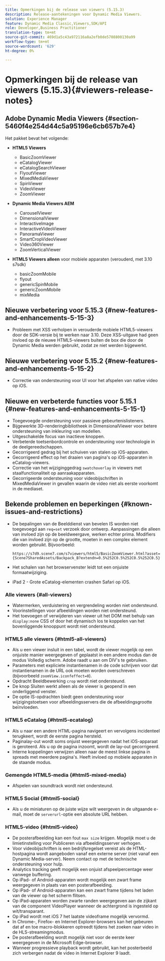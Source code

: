 ```yaml
---
title: Opmerkingen bij de release van viewers (5.15.3)
description: Release-aantekeningen voor Dynamic Media Viewers.
solution: Experience Manager
feature: Dynamic Media Classic,Viewers,SDK/API
role: Developer,Business Practitioner
translation-type: tm+mt
source-git-commit: 469d1a5c43a972116a8a2efb0de5708800130a99
workflow-type: tm+mt
source-wordcount: '629'
ht-degree: 0%

---
```



# Opmerkingen bij de release van viewers (5.15.3){#viewers-release-notes}

<!-- Updated January 13, 2021 for the 5.15.3 release-->

## Adobe Dynamic Media Viewers {#section-5460f4e254d44c5a95196e6cb657b7e4}

Het pakket bevat het volgende:

* **HTML5 Viewers**

   * BasicZoomViewer
   * eCatalogViewer
   * eCatalogSearchViewer
   * FlyoutViewer
   * MixedMediaViewer
   * SpinViewer
   * VideoViewer
   * ZoomViewer

* **Dynamic Media Viewers AEM**

   * CarouselViewer
   * DimensionalViewer
   * InteractiveImage
   * InteractiveVideoViewer
   * PanoramaViewer
   * SmartCropVideoViewer
   * Video360Viewer
   * ZoomVerticalViewer

* **HTML5 Viewers alleen**  voor mobiele apparaten (verouderd, met 3.10 s7sdk)

   * basicZoomMobile
   * flyout
   * genericSpinMobile
   * genericZoomMobile
   * mixMedia

## Nieuwe verbetering voor 5.15.3 {#new-features-and-enhancements-5-15-3}

* Probleem met XSS verholpen in verouderde mobiele HTML5-viewers door de SDK-versie bij te werken naar 3.10. Deze XSS-uitgave had geen invloed op de nieuwe HTML5-viewers buiten de box die door de Dynamic Media werden gebruikt, zodat ze niet werden bijgewerkt.

## Nieuwe verbetering voor 5.15.2 {#new-features-and-enhancements-5-15-2}

* Correctie van ondersteuning voor UI voor het afspelen van native video op iOS.

## Nieuwe en verbeterde functies voor 5.15.1 {#new-features-and-enhancements-5-15-1}

* Toegevoegde ondersteuning voor passieve gebeurtenislisteners.
* Bijgewerkte 3D-renderingbibliotheek in DimensionalViewer voor betere ondersteuning van inkleuring van modellen.
* Uitgeschakelde focus van inactieve knoppen.
* Verbeterde toetsenbordcontrole en ondersteuning voor technologie in de deelgereedschappen.
* Gecorrigeerd gedrag bij het schuiven van stalen op iOS-apparaten.
* Gecorrigeerd effect op het draaien van pagina&#39;s op iOS-apparaten in eCatalog-viewers.
* Correctie van het wijziginggedrag `swatchoverlay` in viewers met staalfunctionaliteit op aanraakapparaten.
* Gecorrigeerde ondersteuning voor videobijschriften in MixedMediaViewer in gevallen waarin de video niet als eerste voorkomt in de mediaset.

## Bekende problemen en beperkingen {#known-issues-and-restrictions}

* De bepalingen van de Beelddienst van bevelen IS worden niet toegevoegd aan `req=set` verzoek door ontwerp. Aanpassingen die alleen van invloed zijn op de beeldweergave, werken echter prima. Modifiers die van invloed zijn op de grootte, moeten in een complex element worden gebruikt. Bijvoorbeeld:

   `https://s7d9.scene7.com/s7viewers/html5/BasicZoomViewer.html?asset= {Scene7SharedAssets/Backpack_B?extendn=0.5%252C0.5%252C0.5%252C0.5}`

* Het schalen van het browservenster leidt tot een onjuiste formaatwijziging.
* iPad 2 - Grote eCatalog-elementen crashen Safari op iOS.

### Alle viewers {#all-viewers}

* Watermerken, verduistering en vergrendeling worden niet ondersteund.
* Voorinstellingen voor afbeeldingen worden niet ondersteund.
* Het toevoegen of verwijderen van viewer uit het DOM met behulp van `display:none` CSS of door het dynamisch los te koppelen van het bovenliggende knooppunt wordt niet ondersteund.

### HTML5 alle viewers {#html5-all-viewers}

* Als u een viewer insluit in een tabel, wordt de viewer mogelijk op een onjuiste manier weergegeven of geplaatst in een andere modus dan de modus Volledig scherm. Adobe raadt u aan om DIV&#39;s te gebruiken.
* Parameters met expliciete instantienamen in de code schrijven voor dat instantienamen in de URL ook moeten worden overschreven (bijvoorbeeld `zoomView.iconfeffect=0`).
* Opdracht Beeldbewerking `crop` wordt niet ondersteund.
* De knop Sluiten werkt alleen als de viewer is geopend in een onderliggend venster.
* De optie IS-opdrachten biedt geen ondersteuning voor wijzigingstoetsen voor afbeeldingsservers die de afbeeldingsgrootte beïnvloeden.

### HTML5 eCatalog {#html5-ecatalog}

* Als u naar een andere HTML-pagina navigeert en vervolgens incidenteel terugkeert, wordt de eerste pagina hersteld.
* Paginalay-out wordt soms onjuist weergegeven nadat het iOS-apparaat is geroteerd. Als u op de pagina inzoomt, wordt de lay-out gecorrigeerd.
* Interne koppelingen verwijzen alleen naar de meest linkse pagina in spreads met meerdere pagina&#39;s. Heeft invloed op mobiele apparaten in de staande modus.

### Gemengde HTML5-media {#html5-mixed-media}

* Afspelen van soundtrack wordt niet ondersteund.

### HTML5 Social {#html5-social}

* Als u de miniaturen op de juiste wijze wilt weergeven in de uitgaande e-mail, moet de `serverurl`-optie een absolute URL hebben.

### HTML5-video {#html5-video}

* De posterafbeelding kan een fout `max size` krijgen. Mogelijk moet u de limietinstelling voor Publiceren via afbeeldingsserver verhogen.
* Voor videobijschriften is een bedrijfsregelset vereist als de HTML-hostpagina wordt aangeboden vanaf een externe server (niet vanaf een Dynamic Media-server). Neem contact op met de technische ondersteuning voor hulp.
* Analytics tracking geeft mogelijk een onjuist afspeelpercentage weer vanwege buffering.
* Op iPad- of Android-apparaten wordt mogelijk een zwart frame weergegeven in plaats van een posterafbeelding.
* Op iPad- of Android-apparaten kan een zwart frame tijdens het laden van de viewer op het scherm flitsen.
* Op iPad-apparaten worden zwarte randen weergegeven aan de zijkant van de component VideoPlayer wanneer de achtergrond is ingesteld op wit/transparant.
* Op iPad wordt met iOS 7 het laatste videoframe mogelijk vervormd.
* In Chrome-, Firefox- en Internet Explorer-browsers kan het gebeuren dat af en toe macro-blokkeren optreedt tijdens het zoeken naar video in de HLS-streamingmodus.
* De posterafbeelding wordt mogelijk niet voor de eerste keer weergegeven in de Microsoft Edge-browser.
* Wanneer progressieve playback wordt gebruikt, kan het posterbeeld zich verbergen nadat de video in Internet Explorer 9 laadt.
